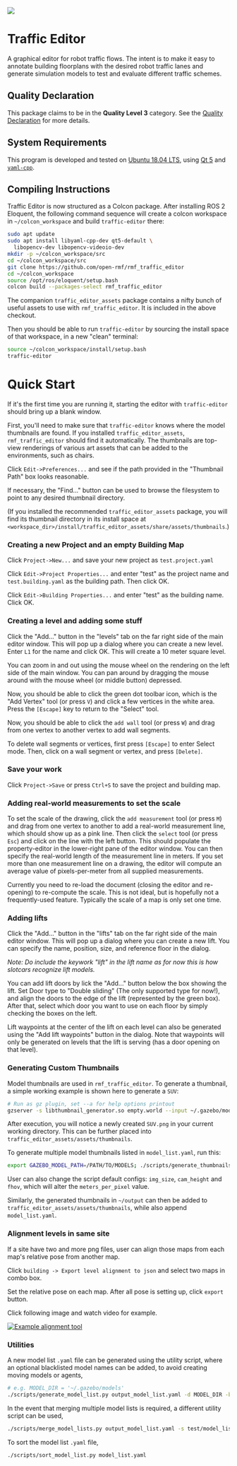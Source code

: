 ![](https://github.com/open-rmf/rmf_traffic_editor/workflows/build/badge.svg)

# Traffic Editor
A graphical editor for robot traffic flows. The intent is to make it easy
to annotate building floorplans with the desired robot traffic lanes and
generate simulation models to test and evaluate different traffic schemes.

## Quality Declaration

This package claims to be in the **Quality Level 3** category.
See the [Quality Declaration](./QUALITY_DECLARATION.md) for more details.

## System Requirements

This program is developed and tested on
[Ubuntu 18.04 LTS](http://releases.ubuntu.com/18.04/), using
[Qt 5](https://doc.qt.io/qt-5/qt5-intro.html) and
[`yaml-cpp`](https://github.com/jbeder/yaml-cpp).

## Compiling Instructions
Traffic Editor is now structured as a Colcon package. After installing
ROS 2 Eloquent, the following command sequence will create a colcon
workspace in `~/colcon_workspace` and build `traffic-editor` there:

```bash
sudo apt update
sudo apt install libyaml-cpp-dev qt5-default \
  libopencv-dev libopencv-videoio-dev
mkdir -p ~/colcon_workspace/src
cd ~/colcon_workspace/src
git clone https://github.com/open-rmf/rmf_traffic_editor
cd ~/colcon_workspace
source /opt/ros/eloquent/setup.bash
colcon build --packages-select rmf_traffic_editor
```

The companion `traffic_editor_assets` package contains a nifty bunch of useful assets to use with `rmf_traffic_editor`.
It is included in the above checkout.

Then you should be able to run `traffic-editor` by sourcing the install
space of that workspace, in a new "clean" terminal:
```bash
source ~/colcon_workspace/install/setup.bash
traffic-editor
```

# Quick Start

If it's the first time you are running it, starting the editor with
`traffic-editor` should bring up a blank window.

First, you'll need to make sure that `traffic-editor` knows where the
model thumbnails are found. If you installed `traffic_editor_assets`,
`rmf_traffic_editor` should find it automatically. The thumbnails are
top-view renderings of various art assets that can be added to the
environments, such as chairs.

Click `Edit->Preferences...` and see if the path provided in the "Thumbnail Path" box looks reasonable. 

If necessary, the "Find..." button can be used to browse the filesystem to point to any desired thumbnail directory.

(If you installed the recommended `traffic_editor_assets` package, you will find its thumbnail directory in its install space at `<workspace_dir>/install/traffic_editor_assets/share/assets/thumbnails`.)

### Creating a new Project and an empty Building Map

Click `Project->New...` and save your new project as `test.project.yaml`

Click `Edit->Project Properties...` and enter "test" as the project name and `test.building.yaml` as the building path. Then click OK.

Click `Edit->Building Properties...` and enter "test" as the building name.
Click OK.

### Creating a level and adding some stuff

Click the "Add..." button in the "levels" tab on the far right side of the main editor window. This will pop up a dialog where you can create a new level. Enter `L1` for the name and click OK. This will create a 10 meter square level.

You can zoom in and out using the mouse wheel on the rendering on the left side of the main window. You can pan around by dragging the mouse around with the mouse wheel (or middle button) depressed.

Now, you should be able to click the green dot toolbar icon, which is the "Add Vertex" tool (or press `V`) and click a few vertices in the white area. Press the `[Escape]` key to return to the "Select" tool.

Now, you should be able to click the `add wall` tool (or press `W`) and drag from one vertex to another vertex to add wall segments.

To delete wall segments or vertices, first press `[Escape]` to enter Select mode. Then, click on a wall segment or vertex, and press `[Delete]`.

### Save your work

Click `Project->Save` or press `Ctrl+S` to save the project and building map.

### Adding real-world measurements to set the scale

To set the scale of the drawing, click the `add measurement` tool (or press `M`) and drag from one vertex to another to add a real-world measurement line, which should show up as a pink line. Then click the `select` tool (or press `Esc`) and click on the line with the left button. This should populate the property-editor in the lower-right pane of the editor window. You can then specify the real-world length of the measurement line in meters. If you set more than one measurement line on a drawing, the editor will compute an average value of pixels-per-meter from all supplied measurements.

Currently you need to re-load the document (closing the editor and re-opening) to re-compute the scale. This is not ideal, but is hopefully not a frequently-used feature. Typically the scale of a map is only set one time.

### Adding lifts

Click the "Add..." button in the "lifts" tab on the far right side of the main editor window. This will pop up a dialog where you can create a new lift. You can specify the name, position, size, and reference floor in the dialog.

*Note: Do include the keywork "lift" in the lift name as for now this is how slotcars recognize lift models.*

You can add lift doors by lick the "Add..." button below the box showing the lift. Set Door type to "Double sliding" (The only supported type for now!), and align the doors to the edge of the lift (represented by the green box). After that, select which door you want to use on each floor by simply checking the boxes on the left.

Lift waypoints at the center of the lift on each level can also be generated using the "Add lift waypoints" button in the dialog. Note that waypoints will only be generated on levels that the lift is serving (has a door opening on that level).

### Generating Custom Thumbnails

Model thumbnails are used in `rmf_traffic_editor`. To generate a thumbnail, a simple working example is shown here to generate a `SUV`:
```bash
# Run as gz plugin, set --a for help options printout
gzserver -s libthumbnail_generator.so empty.world --input ~/.gazebo/models/SUV/model.sdf --output .
```
After execution, you will notice a newly created `SUV.png` in your current working directory. This can be further placed into `traffic_editor_assets/assets/thumbnails`.

To generate multiple model thumbnails listed in `model_list.yaml`, run this:
```bash
export GAZEBO_MODEL_PATH=/PATH/TO/MODELS; ./scripts/generate_thumbnails.py /PATH/TO/MODELS test/model_list.yaml ~/output
```

User can also change the script default configs:  `img_size`, `cam_height` and `fhov`, which will alter the `meters_per_pixel` value.

Similarly, the generated thumbnails in `~/output` can then be added to `traffic_editor_assets/assets/thumbnails`, while also append `model_list.yaml`.

### Alignment levels in same site

If a site have two and more png files, user can align those maps from each map's relative pose from another map.

Click `building -> Export level alignment to json` and select two maps in combo box.

Set the relative pose on each map. After all pose is setting up, click `export` button.

Click following image and watch video for example.

[![Example alignment tool](https://img.youtube.com/vi/Po_IQAZ1m_g/0.jpg)](https://youtu.be/Po_IQAZ1m_g "Example alignment tool")


### Utilities

A new model list `.yaml` file can be generated using the utility script, where an optional blacklisted model names can be added, to avoid creating moving models or agents,

```bash
# e.g. MODEL_DIR = '~/.gazebo/models'
./scripts/generate_model_list.py output_model_list.yaml -d MODEL_DIR -b test/model_blacklist.yaml
```

In the event that merging multiple model lists is required, a different utility script can be used,

```bash
./scripts/merge_model_lists.py output_model_list.yaml -s test/model_list.yaml
```

To sort the model list `.yaml` file,

```bash
./scripts/sort_model_list.py model_list.yaml
```
